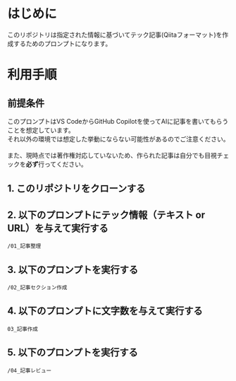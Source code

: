 # はじめに
このリポジトリは指定された情報に基づいてテック記事(Qiitaフォーマット)を作成するためのプロンプトになります。

# 利用手順
## 前提条件
このプロンプトはVS CodeからGitHub Copilotを使ってAIに記事を書いてもらうことを想定しています。<br>
それ以外の環境では想定した挙動にならない可能性があるのでご注意ください。<br>
<br>
また、現時点では著作権対応していないため、作られた記事は自分でも目視チェックを**必ず**行ってください。<br>

## 1. このリポジトリをクローンする
## 2. 以下のプロンプトにテック情報（テキスト or URL）を与えて実行する
```
/01_記事整理
```

## 3. 以下のプロンプトを実行する
```
/02_記事セクション作成
```

## 4. 以下のプロンプトに文字数を与えて実行する
```
03_記事作成
```

## 5. 以下のプロンプトを実行する
```
/04_記事レビュー
```
